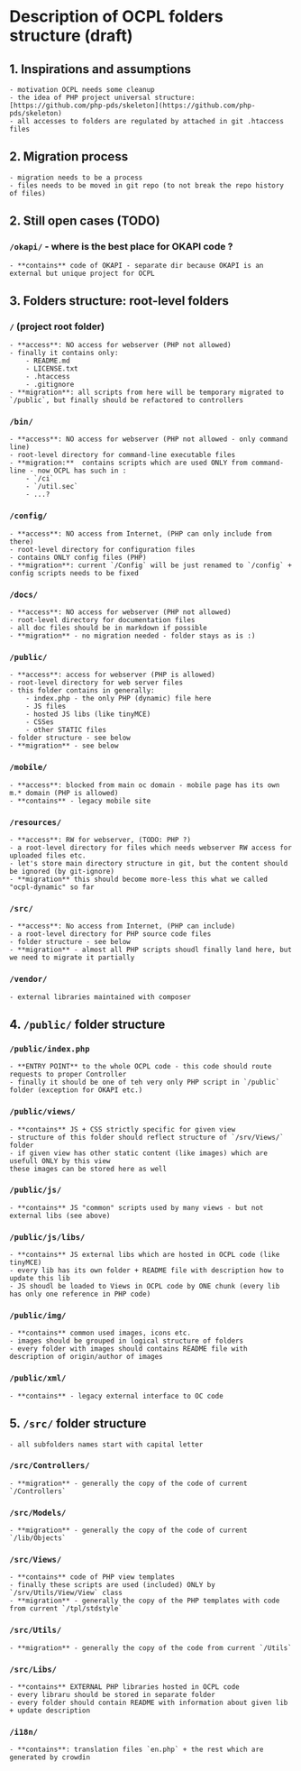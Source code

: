 # Description of OCPL folders structure (draft)

## 1. Inspirations and assumptions
	- motivation OCPL needs some cleanup 
	- the idea of PHP project universal structure: [https://github.com/php-pds/skeleton](https://github.com/php-pds/skeleton)
	- all accesses to folders are regulated by attached in git .htaccess files

## 2. Migration process
	- migration needs to be a process
	- files needs to be moved in git repo (to not break the repo history of files)	

## 2. Still open cases (TODO)

### `/okapi/` - where is the best place for OKAPI code ?
	- **contains** code of OKAPI - separate dir because OKAPI is an external but unique project for OCPL

## 3. Folders structure: root-level folders

### `/` (project root folder)
	- **access**: NO access for webserver (PHP not allowed)
	- finally it contains only:
		- README.md
		- LICENSE.txt
		- .htaccess
		- .gitignore
	- **migration**: all scripts from here will be temporary migrated to `/public`, but finally should be refactored to controllers 

### `/bin/` 
	- **access**: NO access for webserver (PHP not allowed - only command line)
	- root-level directory for command-line executable files
	- **migration:**  contains scripts which are used ONLY from command-line - now OCPL has such in :
		- `/ci`
		- `/util.sec`
		- ...?

### `/config/`
	- **access**: NO access from Internet, (PHP can only include from there)
	- root-level directory for configuration files
	- contains ONLY config files (PHP) 
	- **migration**: current `/Config` will be just renamed to `/config` + config scripts needs to be fixed

### `/docs/`
	- **access**: NO access for webserver (PHP not allowed)
	- root-level directory for documentation files
	- all doc files should be in markdown if possible
	- **migration** - no migration needed - folder stays as is :)

### `/public/`
	- **access**: access for webserver (PHP is allowed)
	- root-level directory for web server files
	- this folder contains in generally: 
		- index.php - the only PHP (dynamic) file here
		- JS files 
		- hosted JS libs (like tinyMCE)
		- CSSes
		- other STATIC files
	- folder structure - see below 
	- **migration** - see below

### `/mobile/`
	- **access**: blocked from main oc domain - mobile page has its own m.* domain (PHP is allowed)
	- **contains** - legacy mobile site

### `/resources/`
	- **access**: RW for webserver, (TODO: PHP ?)
	- a root-level directory for files which needs webserver RW access for uploaded files etc.
	- let's store main directory structure in git, but the content should be ignored (by git-ignore)
	- **migration** this should become more-less this what we called "ocpl-dynamic" so far

### `/src/`
	- **access**: No access from Internet, (PHP can include)
	- a root-level directory for PHP source code files
	- folder structure - see below
	- **migration** - almost all PHP scripts shoudl finally land here, but we need to migrate it partially

### `/vendor/`
	- external libraries maintained with composer

## 4. `/public/` folder structure

### `/public/index.php`
	- **ENTRY POINT** to the whole OCPL code - this code should route requests to proper Controller
	- finally it should be one of teh very only PHP script in `/public` folder (exception for OKAPI etc.)	
	
### `/public/views/`
	- **contains** JS + CSS strictly specific for given view
	- structure of this folder should reflect structure of `/srv/Views/` folder
	- if given view has other static content (like images) which are usefull ONLY by this view
	these images can be stored here as well

### `/public/js/`
	- **contains** JS "common" scripts used by many views - but not external libs (see above)

### `/public/js/libs/`
	- **contains** JS external libs which are hosted in OCPL code (like tinyMCE)
	- every lib has its own folder + README file with description how to update this lib
	- JS shoudl be loaded to Views in OCPL code by ONE chunk (every lib has only one reference in PHP code)

### `/public/img/`
	- **contains** common used images, icons etc.
	- images should be grouped in logical structure of folders
	- every folder with images should contains README file with description of origin/author of images
	
### `/public/xml/`
	- **contains** - legacy external interface to OC code


## 5. `/src/` folder structure
	- all subfolders names start with capital letter

### `/src/Controllers/`	
	- **migration** - generally the copy of the code of current `/Controllers`	
	
### `/src/Models/`
	- **migration** - generally the copy of the code of current `/lib/Objects`
	
### `/src/Views/`
	- **contains** code of PHP view templates
	- finally these scripts are used (included) ONLY by `/srv/Utils/View/View` class
	- **migration** - generally the copy of the PHP templates with code from current `/tpl/stdstyle`
	
### `/src/Utils/`
	- **migration** - generally the copy of the code from current `/Utils`
	
### `/src/Libs/`
	- **contains** EXTERNAL PHP libraries hosted in OCPL code
	- every libraru should be stored in separate folder 
	- every folder should contain README with information about given lib + update description

### `/i18n/`	
	- **contains**: translation files `en.php` + the rest which are generated by crowdin

